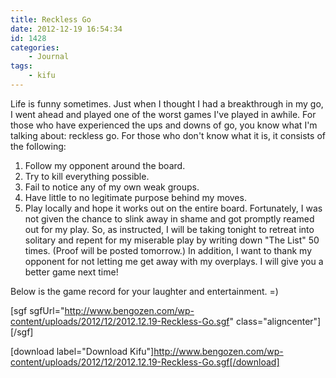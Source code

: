 ```yaml
---
title: Reckless Go
date: 2012-12-19 16:54:34
id: 1428
categories:
	- Journal
tags:
	- kifu
---
```


Life is funny sometimes. Just when I thought I had a breakthrough in my go, I went ahead and played one of the worst games I've played in awhile. For those who have experienced the ups and downs of go, you know what I'm talking about: reckless go. For those who don't know what it is, it consists of the following:

1.  Follow my opponent around the board.
2.  Try to kill everything possible.
3.  Fail to notice any of my own weak groups.
4.  Have little to no legitimate purpose behind my moves.
5.  Play locally and hope it works out on the entire board.
Fortunately, I was not given the chance to slink away in shame and got promptly reamed out for my play. So, as instructed, I will be taking tonight to retreat into solitary and repent for my miserable play by writing down "The List" 50 times. (Proof will be posted tomorrow.) In addition, I want to thank my opponent for not letting me get away with my overplays. I will give you a better game next time!

Below is the game record for your laughter and entertainment. =)

[sgf sgfUrl="http://www.bengozen.com/wp-content/uploads/2012/12/2012.12.19-Reckless-Go.sgf" class="aligncenter"][/sgf]

[download label="Download Kifu"]http://www.bengozen.com/wp-content/uploads/2012/12/2012.12.19-Reckless-Go.sgf[/download]